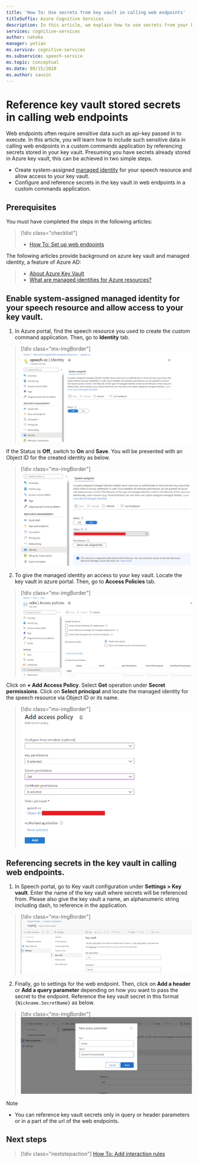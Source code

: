 ```yaml
---
title: 'How To: Use secrets from key vault in calling web endpoints'
titleSuffix: Azure Cognitive Services
description: In this article, we explain how to use secrets from your key vault in calling web endpoints.
services: cognitive-services
author: nateko
manager: yetian
ms.service: cognitive-services
ms.subservice: speech-service
ms.topic: conceptual
ms.date: 09/15/2020
ms.author: sausin
---
```



# Reference key vault stored secrets in calling web endpoints

Web endpoints often require sensitive data such as api-key passed in to execute. In this article, you will learn how to include such sensitive data in calling web endpoints in a custom commands application by referencing secrets stored in your key vault. Presuming you have secrets already stored in Azure key vault, this can be achieved in two simple steps.

 - Create system-assigned [managed identity](https://docs.microsoft.com/en-us/azure/active-directory/managed-identities-azure-resources/overview) for your speech resource and allow access to your key vault.
 - Configure and reference secrets in the key vault in web endpoints in a custom commands application.

## Prerequisites

You must have completed the steps in the following articles:

> [!div class="checklist"]
> * [How To: Set up web endpoints](./how-to-custom-commands-setup-web-endpoints.md)

The following articles provide background on azure key vault and managed identity, a feature of Azure AD:

> * [About Azure Key Vault](https://docs.microsoft.com/en-us/azure/key-vault/general/overview)
> * [What are managed identities for Azure resources?](https://docs.microsoft.com/en-us/azure/active-directory/managed-identities-azure-resources/overview)

## Enable system-assigned managed identity for your speech resource and allow access to your key vault.

1. In Azure portal, find the speech resource you used to create the custom command application. Then, go to **Identity** tab.

  > [!div class="mx-imgBorder"]
  > ![Enable managed identity](media/custom-commands/how-to-custom-commands-integrate-key-vault-enable-managed-identity.png)

  If the Status is **Off**, switch to **On** and **Save**. You will be presented with an Object ID for the created identity as below.

  > [!div class="mx-imgBorder"]
  > ![Enabled managed identity](media/custom-commands/how-to-custom-commands-integrate-key-vault-enabled-managed-identity.png)

2. To give the managed identity an access to your key vault. Locate the key vault in azure portal. Then, go to **Access Policies** tab.

  > [!div class="mx-imgBorder"]
  > ![Key vault access policies](media/custom-commands/how-to-custom-commands-integrate-key-vault-access-policies.png)

  Click on **+ Add Access Policy**. Select **Get** operation under **Secret permissions**. Click on **Select principal** and locate the managed identity for the speech resource via Object ID or its name.

  > [!div class="mx-imgBorder"]
  > ![Add an access policy](media/custom-commands/how-to-custom-commands-integrate-key-vault-acccess-policy.png)

## Referencing secrets in the key vault in calling web endpoints.

1. In Speech portal, go to Key vault configuration under **Settings > Key vault**. Enter the name of the key vault where secrets will be referenced from. Please also give the key vault a name, an alphanumeric string including dash, to reference in the application.

  > [!div class="mx-imgBorder"]
  > ![Custom Commands key vault setting](media/custom-commands/how-to-custom-commands-integrate-key-vault-settings.png)

2. Finally, go to settings for the web endpoint. Then, click on **Add a header** or **Add a query parameter** depending on how you want to pass the secret to the endpoint. Reference the key vault secret in this format `{Nickname.SecretName}` as below.

  > [!div class="mx-imgBorder"]
  > ![Custom Commands referencing a key vault secret](media/custom-commands/how-to-custom-commands-integrate-key-vault-reference-secrets.png)

  > [!NOTE]
  > - You can reference key vault secrets only in query or header parameters or in a part of the url of the web endpoints.

## Next steps

> [!div class="nextstepaction"]
> [How To: Add interaction rules](./how-to-custom-commands-add-interaction-rules.md)
